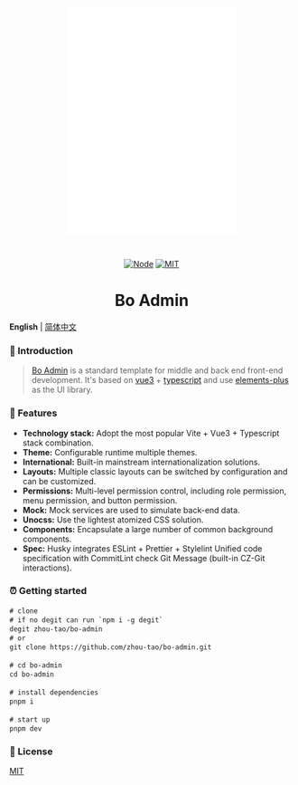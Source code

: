 <div align="center">
  <p align="center"><img alt="Bo-Admin" align="center" src="./.github/logo.svg"/></p><br>
  <p align="center">
    <a href="https://img.shields.io/badge/node-%3E%3D14-orange"><img src="https://img.shields.io/badge/node-%3E%3D14-orange" alt="Node"></a>
    <a href="https://github.com/zhou-tao/bo-admin/LICENSE"><img src="https://img.shields.io/badge/license-MIT-brightgreen" alt="MIT"></a>
  </p>
  <h1>Bo Admin</h1>
</div>

**English** | [简体中文](./README.zh-CN.md)

### :loudspeaker: Introduction

> [Bo Admin](https://zhou-tao.github.io/bo-admin) is a standard template for middle and back end front-end development. It's based on [vue3](https://staging-cn.vuejs.org/) + [typescript](https://www.typescriptlang.org/) and use [elements-plus](https://element-plus.org/zh-CN/) as the UI library.

### :rocket: Features

- **Technology stack:** Adopt the most popular Vite + Vue3 + Typescript stack combination.
- **Theme:** Configurable runtime multiple themes.
- **International:** Built-in mainstream internationalization solutions.
- **Layouts:** Multiple classic layouts can be switched by configuration and can be customized.
- **Permissions:** Multi-level permission control, including role permission, menu permission, and button permission.
- **Mock:** Mock services are used to simulate back-end data.
- **Unocss:** Use the lightest atomized CSS solution.
- **Components:** Encapsulate a large number of common background components.
- **Spec:** Husky integrates ESLint + Prettier + Stylelint Unified code specification with CommitLint check Git Message (built-in CZ-Git interactions).

### :alarm_clock: Getting started

```shell
# clone
# if no degit can run `npm i -g degit`
degit zhou-tao/bo-admin
# or
git clone https://github.com/zhou-tao/bo-admin.git

# cd bo-admin
cd bo-admin

# install dependencies
pnpm i

# start up
pnpm dev

```

### :bookmark_tabs: License

[MIT](https://github.com/zhou-tao/bo-admin/LICENSE)
